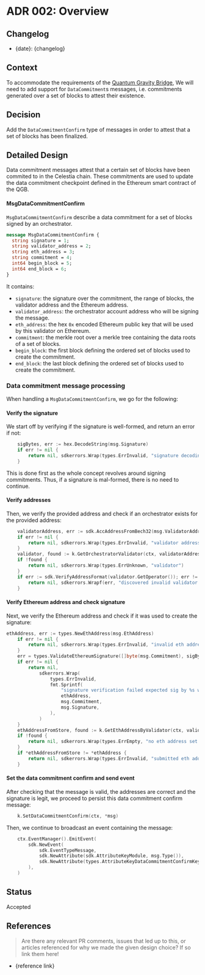 # ADR 002: Overview

## Changelog

- {date}: {changelog}

## Context
To accommodate the requirements of the [Quantum Gravity Bridge](https://github.com/celestiaorg/quantum-gravity-bridge/blob/master/ethereum/solidity/src/QuantumGravityBridge.sol),
We will need to add support for `DataCommitment`s messages, i.e. commitments generated over a set of blocks to attest their existence.

## Decision
Add the `DataCommitmentConfirm` type of messages in order to attest that a set of blocks has been finalized.

## Detailed Design
Data commitment messages attest that a certain set of blocks have been commited to in the Celestia chain. These commitments are used to update the data commitment checkpoint
defined in the Ethereum smart contract of the QGB.

#### MsgDataCommitmentConfirm
`MsgDataCommitmentConfirm` describe a data commitment for a set of blocks signed by an orchestrator.
```protobuf
message MsgDataCommitmentConfirm {
  string signature = 1;
  string validator_address = 2;
  string eth_address = 3;
  string commitment = 4;
  int64 begin_block = 5;
  int64 end_block = 6;
}
```
It contains:
- `signature`: the signature over the commitment, the range of blocks, the validator address and the Ethereum address.
- `validator_address`: the orchestrator account address who will be signing the message.
- `eth_address`: the hex `0x` encoded Ethereum public key that will be used by this validator on Ethereum.
- `commitment`: the merkle root over a merkle tree containing the data roots of a set of blocks.
- `begin_block`: the first block defining the ordered set of blocks used to create the commitment.
- `end_block`: the last block defining the ordered set of blocks used to create the commitment.

### Data commitment message processing
When handling a `MsgDataCommitmentConfirm`, we go for the following:

#### Verify the signature
We start off by verifying if the signature is well-formed, and return an error if not:
```go
	sigBytes, err := hex.DecodeString(msg.Signature)
	if err != nil {
		return nil, sdkerrors.Wrap(types.ErrInvalid, "signature decoding")
	}
```
This is done first as the whole concept revolves around signing commitments. Thus, if a signature is mal-formed, there is no need to continue.

#### Verify addresses
Then, we verify the provided address and check if an orchestrator exists for the provided address:
```go
	validatorAddress, err := sdk.AccAddressFromBech32(msg.ValidatorAddress)
	if err != nil {
		return nil, sdkerrors.Wrap(types.ErrInvalid, "validator address invalid")
	}
	validator, found := k.GetOrchestratorValidator(ctx, validatorAddress)
	if !found {
		return nil, sdkerrors.Wrap(types.ErrUnknown, "validator")
	}
	if err := sdk.VerifyAddressFormat(validator.GetOperator()); err != nil {
		return nil, sdkerrors.Wrapf(err, "discovered invalid validator address for validator %v", validatorAddress)
	}
```

#### Verify Ethereum address and check signature
Next, we verify the Ethereum address and check if it was used to create the signature:
```go
ethAddress, err := types.NewEthAddress(msg.EthAddress)
	if err != nil {
		return nil, sdkerrors.Wrap(types.ErrInvalid, "invalid eth address")
	}
	err = types.ValidateEthereumSignature([]byte(msg.Commitment), sigBytes, *ethAddress)
	if err != nil {
		return nil,
			sdkerrors.Wrap(
				types.ErrInvalid,
				fmt.Sprintf(
					"signature verification failed expected sig by %s with checkpoint %s found %s",
					ethAddress,
					msg.Commitment,
					msg.Signature,
				),
			)
	}
	ethAddressFromStore, found := k.GetEthAddressByValidator(ctx, validator.GetOperator())
	if !found {
		return nil, sdkerrors.Wrap(types.ErrEmpty, "no eth address set for validator")
	}
	if *ethAddressFromStore != *ethAddress {
		return nil, sdkerrors.Wrap(types.ErrInvalid, "submitted eth address does not match delegate eth address")
	}
```

#### Set the data commitment confirm and send event
After checking that the message is valid, the addresses are correct and the signature is legit, we proceed to persist this data commitment confirm message:
```go
    k.SetDataCommitmentConfirm(ctx, *msg)
```
Then, we continue to broadcast an event containing the message:
```go
	ctx.EventManager().EmitEvent(
		sdk.NewEvent(
			sdk.EventTypeMessage,
			sdk.NewAttribute(sdk.AttributeKeyModule, msg.Type()),
			sdk.NewAttribute(types.AttributeKeyDataCommitmentConfirmKey, msg.String()),
		),
	)
```

## Status
Accepted

## References

> Are there any relevant PR comments, issues that led up to this, or articles referenced for why we made the given design choice? If so link them here!
- {reference link}
